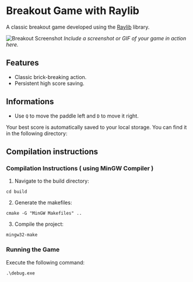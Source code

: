 # Breakout Game with Raylib

A classic breakout game developed using the [Raylib](https://www.raylib.com/) library.

![Breakout Screenshot](path-to-screenshot.png) 
_Include a screenshot or GIF of your game in action here._

## Features

- Classic brick-breaking action.
- Persistent high score saving.

## Informations

- Use `Q` to move the paddle left and `D` to move it right.

Your best score is automatically saved to your local storage. You can find it in the following directory:

## Compilation instructions

### Compilation Instructions ( using MinGW Compiler )

1. Navigate to the build directory:
```
cd build
```

2. Generate the makefiles:
```
cmake -G "MinGW Makefiles" ..
```

3. Compile the project:
```
mingw32-make
```

### Running the Game

Execute the following command:

```
.\debug.exe
```